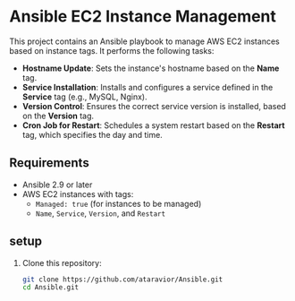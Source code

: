 # Ansible EC2 Instance Management

This project contains an Ansible playbook to manage AWS EC2 instances based on instance tags. It performs the following tasks:

- **Hostname Update**: Sets the instance's hostname based on the **Name** tag.
- **Service Installation**: Installs and configures a service defined in the **Service** tag (e.g., MySQL, Nginx).
- **Version Control**: Ensures the correct service version is installed, based on the **Version** tag.
- **Cron Job for Restart**: Schedules a system restart based on the **Restart** tag, which specifies the day and time.

## Requirements

- Ansible 2.9 or later
- AWS EC2 instances with tags:
  - `Managed: true` (for instances to be managed)
  - `Name`, `Service`, `Version`, and `Restart`

## setup

1. Clone this repository:
   ```bash
   git clone https://github.com/ataravior/Ansible.git
   cd Ansible.git

